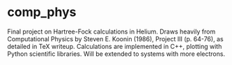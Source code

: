 comp_phys
=========

Final project on Hartree-Fock calculations in Helium.
Draws heavily from Computational Physics by Steven E. Koonin (1986),
Project III (p. 64-76), as detailed in TeX writeup.
Calculations are implemented in C++, plotting with Python scientific libraries.
Will be extended to systems with more electrons.


